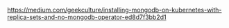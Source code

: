 https://medium.com/geekculture/installing-mongodb-on-kubernetes-with-replica-sets-and-no-mongodb-operator-ed8d7f3bb2d1


